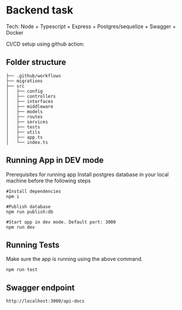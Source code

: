 # Backend task

Tech: Node + Typescript + Express + Postgres/sequelize  + Swagger + Docker

CI/CD setup using github action: 
## Folder structure 
```
├── .github/workflows
├── migrations
├── src
│   ├── config
│   ├── controllers
│   ├── interfaces
│   ├── middleware
│   ├── models
│   ├── routes
│   ├── services
│   ├── tests
│   ├── utils
│   ├── app.ts
│   └── index.ts
```


## Running App in DEV mode
Prerequisites for running app 
Install postgres database in your local machine before the following steps
``` 
#Install dependencies
npm i 

#Publish database 
npm run publish:db

#Start app in dev mode. Default port: 3000
npm run dev 
```

## Running Tests
Make sure the app is running using the above command.
```
npm run test
```

## Swagger endpoint

``` http://localhost:3000/api-docs ```
